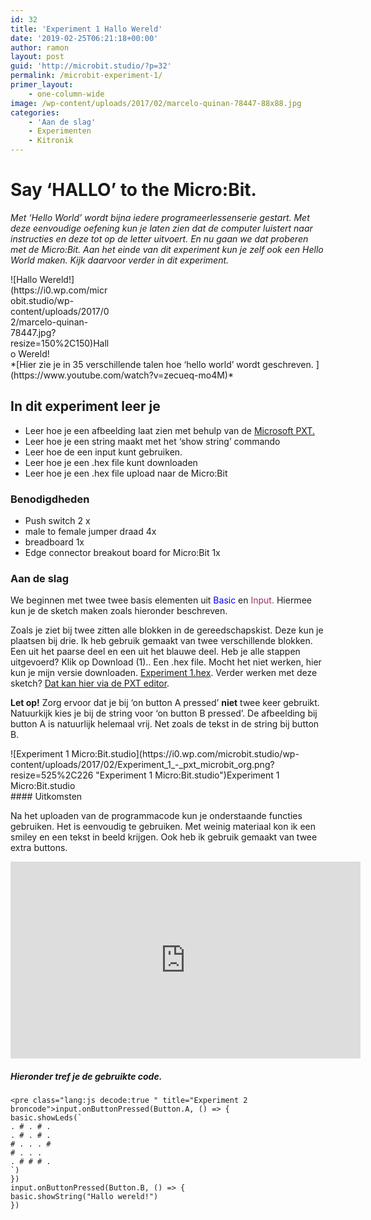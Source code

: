 ```yaml
---
id: 32
title: 'Experiment 1 Hallo Wereld'
date: '2019-02-25T06:21:18+00:00'
author: ramon
layout: post
guid: 'http://microbit.studio/?p=32'
permalink: /microbit-experiment-1/
primer_layout:
    - one-column-wide
image: /wp-content/uploads/2017/02/marcelo-quinan-78447-88x88.jpg
categories:
    - 'Aan de slag'
    - Experimenten
    - Kitronik
---
```


# Say ‘HALLO’ to the Micro:Bit.

*Met ‘Hello World’ wordt bijna iedere programeerlessenserie gestart. Met deze eenvoudige oefening kun je laten zien dat de computer luistert naar instructies en deze tot op de letter uitvoert. En nu gaan we dat proberen met de Micro:Bit. Aan het einde van dit experiment kun je zelf ook een Hello World maken. Kijk daarvoor verder in dit experiment.*

<div class="wp-caption alignleft" id="attachment_268" style="width: 160px">![Hallo Wereld!](https://i0.wp.com/microbit.studio/wp-content/uploads/2017/02/marcelo-quinan-78447.jpg?resize=150%2C150)Hallo Wereld!

</div> *[Hier zie je in 35 verschillende talen hoe ‘hello world’ wordt geschreven. ](https://www.youtube.com/watch?v=zecueq-mo4M)*

## In dit experiment leer je

- Leer hoe je een afbeelding laat zien met behulp van de [Microsoft PXT.](https://pxt.microbit.org/?lang=en)
- Leer hoe je een string maakt met het ‘show string’ commando
- Leer hoe de een input kunt gebruiken.
- Leer hoe je een .hex file kunt downloaden
- Leer hoe je een .hex file upload naar de Micro:Bit

### Benodigdheden

- Push switch 2 x
- male to female jumper draad 4x
- breadboard 1x
- Edge connector breakout board for Micro:Bit 1x

### Aan de slag

We beginnen met twee twee basis elementen uit <span style="color: #0000ff;">Basic</span> en <span style="color: #993366;">Input. </span>Hiermee kun je de sketch maken zoals hieronder beschreven.

Zoals je ziet bij twee zitten alle blokken in de gereedschapskist. Deze kun je plaatsen bij drie. Ik heb gebruik gemaakt van twee verschillende blokken. Een uit het paarse deel en een uit het blauwe deel. Heb je alle stappen uitgevoerd? Klik op Download (1).. Een .hex file. Mocht het niet werken, hier kun je mijn versie downloaden. [Experiment 1.hex](https://drive.google.com/file/d/0B8QRT1GQejO5d2hMVktycVhEajA/view?usp=sharing). Verder werken met deze sketch? [Dat kan hier via de PXT editor](https://pxt.microbit.org/12213-58173-70847-52099).

**Let op!** Zorg ervoor dat je bij ‘on button A pressed’ **niet** twee keer gebruikt. Natuurkijk kies je bij de string voor ‘on button B pressed’. De afbeelding bij button A is natuurlijk helemaal vrij. Net zoals de tekst in de string bij button B.

<div class="wp-caption alignnone" id="attachment_38" style="width: 535px">![Experiment 1 Micro:Bit.studio](https://i0.wp.com/microbit.studio/wp-content/uploads/2017/02/Experiment_1_-_pxt_microbit_org.png?resize=525%2C226 "Experiment 1 Micro:Bit.studio")Experiment 1 Micro:Bit.studio

</div>#### Uitkomsten

Na het uploaden van de programmacode kun je onderstaande functies gebruiken. Het is eenvoudig te gebruiken. Met weinig materiaal kon ik een smiley en een tekst in beeld krijgen. Ook heb ik gebruik gemaakt van twee extra buttons.  
<iframe allowfullscreen="allowfullscreen" frameborder="0" height="315" loading="lazy" src="https://www.youtube.com/embed/KwRaRZ3sgwc" width="560"></iframe>

##### Hieronder tref je de gebruikte code.

```
<pre class="lang:js decode:true " title="Experiment 2 broncode">input.onButtonPressed(Button.A, () => {
basic.showLeds(`
. # . # .
. # . # .
# . . . #
# . . . 
. # # # .
`)
})
input.onButtonPressed(Button.B, () => {
basic.showString("Hallo wereld!")
})

```